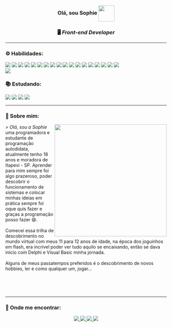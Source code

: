 <div align="center">
   <h3> Olá, sou Sophie <img src="https://c.tenor.com/HqyvGWPLC5UAAAAi/lain-serial-experiments-lain.gif" width="50" height="50"  align="center" />
   <h3> 🖥️ <i>Front-end Developer</i> </h3>
</div>
  <hr></hr>
<div>
  <h3> ⚙️ Habilidades: </h3>
  <img src="https://img.shields.io/badge/html5-%23E34F26.svg?style=for-the-badge&logo=html5&logoColor=white" />
  <img src="https://img.shields.io/badge/css3-%231572B6.svg?style=for-the-badge&logo=css3&logoColor=white" />
  <img src="https://img.shields.io/badge/SASS-hotpink.svg?style=for-the-badge&logo=SASS&logoColor=white" />
  <img src="https://img.shields.io/badge/javascript-%23323330.svg?style=for-the-badge&logo=javascript&logoColor=%23F7DF1E" />
  <img src="https://img.shields.io/badge/typescript-%23007ACC.svg?style=for-the-badge&logo=typescript&logoColor=white" />
  <img src="https://img.shields.io/badge/react-%2320232a.svg?style=for-the-badge&logo=react&logoColor=%2361DAFB" />
  <img src="https://img.shields.io/badge/redux-%23593d88.svg?style=for-the-badge&logo=redux&logoColor=white" />
  <img src="https://img.shields.io/badge/bootstrap-%23563D7C.svg?style=for-the-badge&logo=bootstrap&logoColor=white" />
  <img src="https://img.shields.io/badge/chakra-%234ED1C5.svg?style=for-the-badge&logo=chakraui&logoColor=white" />
  <img src="https://img.shields.io/badge/styled--components-DB7093?style=for-the-badge&logo=styled-components&logoColor=white" />
  <img src="https://img.shields.io/badge/tailwindcss-%2338B2AC.svg?style=for-the-badge&logo=tailwind-css&logoColor=white" />
  <img src="https://img.shields.io/badge/MUI-%230081CB.svg?style=for-the-badge&logo=mui&logoColor=white" />
  <img src="https://img.shields.io/badge/jquery-%230769AD.svg?style=for-the-badge&logo=jquery&logoColor=white" />
  <img src="https://img.shields.io/badge/JWT-black?style=for-the-badge&logo=JSON%20web%20tokens" />
  <img src="https://img.shields.io/badge/yarn-%232C8EBB.svg?style=for-the-badge&logo=yarn&logoColor=white"/>
  <img src="https://img.shields.io/badge/git-%23F05033.svg?style=for-the-badge&logo=git&logoColor=white" />
  <img src="https://img.shields.io/badge/Linux-FCC624?style=for-the-badge&logo=linux&logoColor=black" />
  <img src="https://img.shields.io/badge/-GraphQL-E10098?style=for-the-badge&logo=graphql&logoColor=white" />
  <div>
  <img src="https://github-readme-stats.vercel.app/api/top-langs/?username=sophiecalixto&layout=compact&theme=omni" />
  </div>
  <h3> 📚 Estudando: </h3>
  <img src="https://img.shields.io/badge/python-3670A0?style=for-the-badge&logo=python&logoColor=ffdd54" />
  <img src="https://img.shields.io/badge/dart-%230175C2.svg?style=for-the-badge&logo=dart&logoColor=white" />
  <img src="https://img.shields.io/badge/react_native-%2320232a.svg?style=for-the-badge&logo=react&logoColor=%2361DAFB"/>
  <img src="https://img.shields.io/badge/laravel-%23FF2D20.svg?style=for-the-badge&logo=laravel&logoColor=white">
</div>
<hr></hr>
<div>
   <h3> 👋 Sobre mim: </h3>

   <img src="https://64.media.tumblr.com/e268a670c258656a5f1336e99c9d342a/92915ad4ed73cc67-b1/s2048x3072/e73296020c1f1ae0ddb54725da54130389e09d67.pnj"  width ="350" height="350" align="right"/>

   <p>  <i> > Olá, sou a Sophie </i> uma programadora e estudante de programação autodidata, atualmente tenho 18 anos e moradora de Itapevi - SP. Aprender para mim sempre foi algo prazeroso, poder descobrir o funcionamento de sistemas e colocar minhas ideias em prática sempre foi oque quis fazer e graças a programação posso fazer 😄.<br><br>
  Comecei essa trilha de descobrimento no mundo virtual com meus 11 para 12 anos de idade, na época dos joguinhos em flash, era incrível poder ver tudo aquilo se encaixando, então se dava inicio com Delphi e Visual Basic minha jornada.<br><br>
  Alguns de meus passatempos preferidos é o descobrimento de novos hobbies, ler e como qualquer um, jogar... <br><br>
   </p><br><br>
   <hr></hr>
   <h3> 📌 Onde me encontrar: </h3>
   
   <div align="center">
     <a href="https://www.linkedin.com/in/sophiecalixto/" target="_blank"><img src="https://img.shields.io/badge/linkedin-%230077B5.svg?style=for-the-badge&logo=linkedin&logoColor=white"</a>
     <a href="https://twitter.com/SophieCalixto" target="_blank"><img src="https://img.shields.io/badge/Twitter-%231DA1F2.svg?style=for-the-badge&logo=Twitter&logoColor=white"</a>
      <a href="https://api.whatsapp.com/send?phone=5519983710135&text=Ol%C3%A1,%20acessei%20seu%20Link%20Personalizado%20What%27s%20Link" target="_blank"><img src="https://img.shields.io/badge/WhatsApp-25D366?style=for-the-badge&logo=whatsapp&logoColor=white"</a>
     <a href="https://discord.gg/VHZknj3C" target="_blank"><img src="https://img.shields.io/badge/%3CServer%3E-%237289DA.svg?style=for-the-badge&logo=discord&logoColor=white"</a>
   </div>

</div>
